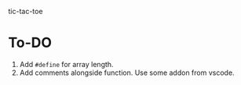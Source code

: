 tic-tac-toe

# To-DO
1. Add `#define` for array length.
2. Add comments alongside function. Use some addon from vscode.
